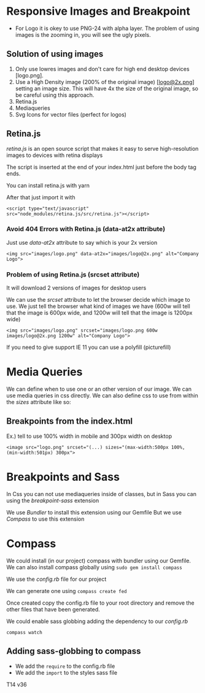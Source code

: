 # Responsive Images and Breakpoint

 - For Logo it is okey to use PNG-24 with alpha layer. The problem of using images is the zooming in, you will see the ugly pixels. 

## Solution of using images

 1. Only use lowres images and don't care for high end desktop devices [logo.png].
 2. Use a High Density image (200% of the original image) [logo@2x.png] setting an image size. This will have 4x the size of the original image, so be careful using this approach.
 3. Retina.js
 4. Mediaqueries
 5. Svg Icons for vector files (perfect for logos)

## Retina.js

*retina.js* is an open source script that makes it easy to serve high-resolution images to devices with retina displays 

The script is inserted at the end of your index.html just before the body tag ends.

You can install retina.js with yarn

After that just import it with

```
<script type="text/javascript" src="node_modules/retina.js/src/retina.js"></script> 
```

### Avoid 404 Errors with Retina.js (data-at2x attribute)

Just use *data-at2x* attribute to say which is your 2x version

```
<img src="images/logo.png" data-at2x="images/logo@2x.png" alt="Company Logo">
```

### Problem of using Retina.js (srcset attribute)

It will download 2 versions of images for desktop users

We can use the *srcset* attribute to let the browser decide which image to use. We just tell the browser what kind of images we have (600w will tell that the image is 600px wide, and 1200w will tell that the image is 1200px wide)

```
<img src="images/logo.png" srcset="images/logo.png 600w images/logo@2x.png 1200w" alt="Company Logo">
```

If you need to give support IE 11 you can use a polyfill (picturefill)

# Media Queries

We can define when to use one or an other version of our image.
We can use media queries in css directly.
We can also define css to use from within the *sizes* attribute like so:

## Breakpoints from the index.html

Ex.) tell to use 100% width in mobile and 300px width on desktop
```
<image src="logo.png" srcset="(...) sizes="(max-width:500px 100%, (min-width:501px) 300px">

```

# Breakpoints and Sass

In Css you can not use mediaqueries inside of classes, but in Sass you can using the *breakpoint-sass* extension

We use *Bundler* to install this extension using our Gemfile
But we use *Compass* to use this extension

# Compass

We could install (in our project) compass with bundler using our Gemfile.
We can also install compass globally using `sudo gem install compass`

We use the *config.rb* file for our project

We can generate one using `compass create fed`

Once created copy the config.rb file to your root directory and remove the other files that have been generated.

We could enable sass globbing adding the dependency to our *config.rb*

```
compass watch
```

## Adding sass-globbing to compass

 - We add the `require` to the config.rb file
 - We add the `import` to the styles sass file



T14
v36
